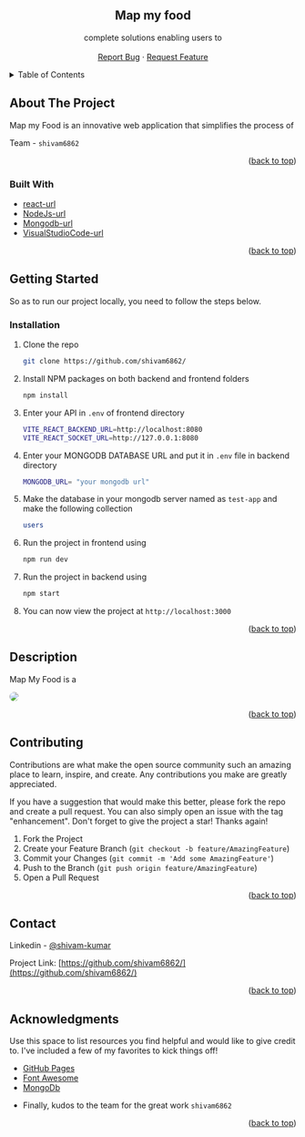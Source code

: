 <br />
<div align="center">
<h2 align="center">Map my food</h2>

  <p align="center">
   complete solutions enabling users to 
    <br />
    <br />
    <!-- to edit -->
    <a href="https://github.com/shivam6862//issues">Report Bug</a>
    ·
    <a href="https://github.com/shivam6862//issues">Request Feature</a>
  </p>
</div>

<!-- TABLE OF CONTENTS -->
<details>
  <summary>Table of Contents</summary>
  <ol>
    <li>
      <a href="#about-the-project">About The Project</a>
      <ul>
        <li><a href="#built-with">Built With</a></li>
      </ul>
    </li>
    <li><a href="#usage">Description</a></li>
    <li><a href="#contributing">Contributing</a></li>
    <li><a href="#contact">Contact</a></li>
    <li><a href="#acknowledgments">Acknowledgments</a></li>
  </ol>
</details>

<!-- ABOUT THE PROJECT -->

## About The Project

Map my Food is an innovative web application that simplifies the process of

Team - `shivam6862`

<p align="right">(<a href="#readme-top">back to top</a>)</p>

### Built With

- [react-url]
- [NodeJs-url]
- [Mongodb-url]
- [VisualStudioCode-url]

<p align="right">(<a href="#readme-top">back to top</a>)</p>

<!-- GETTING STARTED -->

## Getting Started

So as to run our project locally, you need to follow the steps below.

### Installation

1. Clone the repo
   ```sh
   git clone https://github.com/shivam6862/
   ```
2. Install NPM packages on both backend and frontend folders
   ```sh
   npm install
   ```
3. Enter your API in `.env` of frontend directory
   ```sh
   VITE_REACT_BACKEND_URL=http://localhost:8080
   VITE_REACT_SOCKET_URL=http://127.0.0.1:8080
   ```
4. Enter your MONGODB DATABASE URL and put it in `.env` file in backend directory
   ```sh
   MONGODB_URL= "your mongodb url"
   ```
5. Make the database in your mongodb server named as `test-app` and make the following collection
   ```sh
   users
   ```
6. Run the project in frontend using
   ```sh
   npm run dev
   ```
7. Run the project in backend using
   ```sh
   npm start
   ```
8. You can now view the project at `http://localhost:3000`

<p align="right">(<a href="#readme-top">back to top</a>)</p>

<!-- USAGE EXAMPLES -->

## Description

Map My Food is a <br/>

<a href="https://github.com/shivam6862/"><img src="https://github.com/shivam6862//blob/master/Frontend/public/.png" style="border-radius:12px"></a>

<p align="right">(<a href="#readme-top">back to top</a>)</p>

<!-- CONTRIBUTING -->

## Contributing

Contributions are what make the open source community such an amazing place to learn, inspire, and create. Any contributions you make are greatly appreciated.

If you have a suggestion that would make this better, please fork the repo and create a pull request. You can also simply open an issue with the tag "enhancement".
Don't forget to give the project a star! Thanks again!

1. Fork the Project
2. Create your Feature Branch (`git checkout -b feature/AmazingFeature`)
3. Commit your Changes (`git commit -m 'Add some AmazingFeature'`)
4. Push to the Branch (`git push origin feature/AmazingFeature`)
5. Open a Pull Request

<p align="right">(<a href="#readme-top">back to top</a>)</p>

<!-- CONTACT -->

## Contact

Linkedin - [@shivam-kumar](https://www.linkedin.com/in/shivam-kumar-14701b249/)

Project Link: [https://github.com/shivam6862/](https://github.com/shivam6862/)

<p align="right">(<a href="#readme-top">back to top</a>)</p>

<!-- ACKNOWLEDGMENTS -->

## Acknowledgments

Use this space to list resources you find helpful and would like to give credit to. I've included a few of my favorites to kick things off!

- [GitHub Pages](https://pages.github.com)
- [Font Awesome](https://fontawesome.com)
- [MongoDb](https://www.mongodb.com/)

* []() Finally, kudos to the team for the great work `shivam6862`
<p align="right">(<a href="#readme-top">back to top</a>)</p>

[react-url]: https://reactjs.org/
[react.js]: https://img.shields.io/badge/React-20232A?style=for-the-badge&logo=react&logoColor=61DAFB
[nodejs-url]: https://nodejs.org/en
[mongodb-url]: https://www.mongodb.com/
[visualstudiocode-url]: https://code.visualstudio.com/
